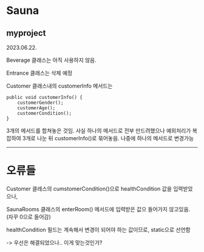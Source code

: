 # Sauna
myproject
---

2023.06.22.

Beverage 클래스는 아직 사용하지 않음.

Entrance 클래스는 삭제 예정

Customer 클래스내의 customerInfo 메서드는 

    public void customerInfo() {
        customerGender();
        customerAge();
        customerCondition();
    }
    
3개의 메서드를 합쳐놓은 것임. 사실 하나의 메서드로 전부 만드려했으나
예외처리가 복잡하여 3개로 나눈 뒤 customerInfo()로 묶어놓음. 나중에 하나의 메서드로 변경가능

---
# 오류들
Customer 클레스의 cumstomerCondition()으로 healthCondition 값을 입력받았으나,

SaunaRooms 클래스의 enterRoom() 메서드에 입력받은 값으 들어가지 않고있음. (자꾸 0으로 들어감)

healthCondition 필드는 계속해서 변경이 되어야 하는 값이므로, static으로 선언함

-> 우선은 해결되었으나.. 이게 맞는것인가?







